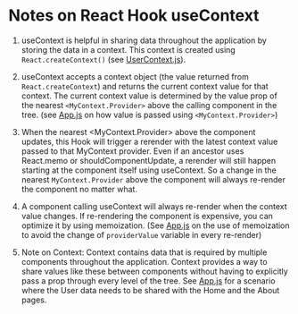 # Notes on React Hook useContext

1. useContext is helpful in sharing data throughout the application by storing the data in a context. This context is created using `React.createContext()` (see [UserContext.js](./src/UserContext.js)).

2. useContext accepts a context object (the value returned from `React.createContext`) and returns the current context value for that context. The current context value is determined by the value prop of the nearest `<MyContext.Provider>` above the calling component in the tree. (see [App.js](./src/App.js) on how value is passed using `<MyContext.Provider>`)

3. When the nearest <MyContext.Provider> above the component updates, this Hook will trigger a rerender with the latest context value passed to that MyContext provider. Even if an ancestor uses React.memo or shouldComponentUpdate, a rerender will still happen starting at the component itself using useContext. So a change in the nearest `MyContext.Provider` above the component will always re-render the component no matter what.

4. A component calling useContext will always re-render when the context value changes. If re-rendering the component is expensive, you can optimize it by using memoization. (See [App.js](./src/App.js) on the use of memoization to avoid the change of `providerValue` variable in every re-render)

5. Note on Context: Context contains data that is required by multiple components throughout the application. Context provides a way to share values like these between components without having to explicitly pass a prop through every level of the tree. See [App.js](./src/App.js) for a scenario where the User data needs to be shared with the Home and the About pages.